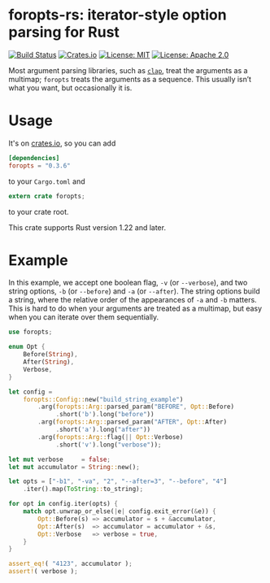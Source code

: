 # foropts-rs: iterator-style option parsing for Rust

[![Build Status](https://travis-ci.org/tov/foropts-rs.svg?branch=master)](https://travis-ci.org/tov/foropts-rs)
[![Crates.io](https://img.shields.io/crates/v/foropts.svg?maxAge=2592000)](https://crates.io/crates/foropts)
[![License: MIT](https://img.shields.io/badge/license-MIT-blue.svg)](LICENSE-MIT)
[![License: Apache 2.0](https://img.shields.io/badge/license-Apache_2.0-blue.svg)](LICENSE-APACHE)

Most argument parsing libraries, such as
[`clap`](https://crates.io/crates/clap), treat the arguments as a
multimap; `foropts` treats the arguments as a sequence. This usually
isn’t what you want, but occasionally it is.

# Usage

It's on [crates.io](https://crates.io/crates/foropts), so you can add

```toml
[dependencies]
foropts = "0.3.6"
```

to your `Cargo.toml` and

```rust
extern crate foropts;
```

to your crate root.

This crate supports Rust version 1.22 and later.

# Example

In this example, we accept one boolean flag, `-v` (or `--verbose`), and two
string options, `-b` (or `--before`) and `-a` (or `--after`). The string options
build a string, where the relative order of the appearances of `-a` and `-b` matters.
This is hard to do when your arguments are treated as a multimap, but easy when
you can iterate over them sequentially.

```rust
use foropts;

enum Opt {
    Before(String),
    After(String),
    Verbose,
}

let config =
    foropts::Config::new("build_string_example")
        .arg(foropts::Arg::parsed_param("BEFORE", Opt::Before)
             .short('b').long("before"))
        .arg(foropts::Arg::parsed_param("AFTER", Opt::After)
             .short('a').long("after"))
        .arg(foropts::Arg::flag(|| Opt::Verbose)
             .short('v').long("verbose"));

let mut verbose     = false;
let mut accumulator = String::new();

let opts = ["-b1", "-va", "2", "--after=3", "--before", "4"]
    .iter().map(ToString::to_string);

for opt in config.iter(opts) {
    match opt.unwrap_or_else(|e| config.exit_error(&e)) {
        Opt::Before(s) => accumulator = s + &accumulator,
        Opt::After(s)  => accumulator = accumulator + &s,
        Opt::Verbose   => verbose = true,
    }
}

assert_eq!( "4123", accumulator );
assert!( verbose );
```


